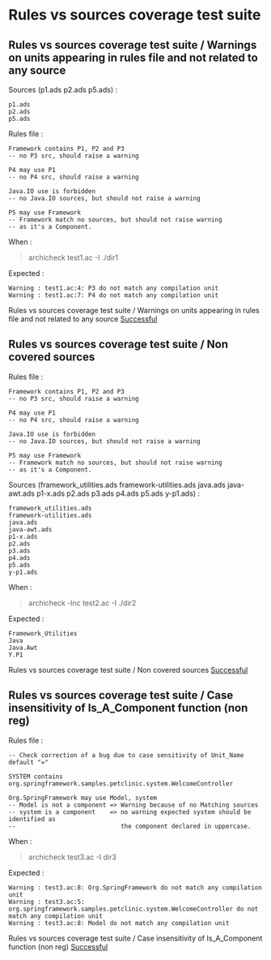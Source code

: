 
# Rules vs sources coverage test suite



##  Rules vs sources coverage test suite / Warnings on units appearing in rules file and not related to any source


  Sources (p1.ads
p2.ads
p5.ads) :

```
p1.ads
p2.ads
p5.ads
```

  Rules file :

```
Framework contains P1, P2 and P3
-- no P3 src, should raise a warning

P4 may use P1 
-- no P4 src, should raise a warning

Java.IO use is forbidden
-- no Java.IO sources, but should not raise a warning

P5 may use Framework
-- Framework match no sources, but should not raise warning
-- as it's a Component.

```

  When :

  > archicheck test1.ac -I ./dir1

  Expected :

```
Warning : test1.ac:4: P3 do not match any compilation unit
Warning : test1.ac:7: P4 do not match any compilation unit
```


Rules vs sources coverage test suite / Warnings on units appearing in rules file and not related to any source [Successful](tests_status.md#successful)

##  Rules vs sources coverage test suite / Non covered sources

  Rules file :

```
Framework contains P1, P2 and P3
-- no P3 src, should raise a warning

P4 may use P1 
-- no P4 src, should raise a warning

Java.IO use is forbidden
-- no Java.IO sources, but should not raise a warning

P5 may use Framework
-- Framework match no sources, but should not raise warning
-- as it's a Component.

```

  Sources (framework_utilities.ads
framework-utilities.ads
java.ads
java-awt.ads
p1-x.ads
p2.ads
p3.ads
p4.ads
p5.ads
y-p1.ads) :

```
framework_utilities.ads
framework-utilities.ads
java.ads
java-awt.ads
p1-x.ads
p2.ads
p3.ads
p4.ads
p5.ads
y-p1.ads
```

  When :

  > archicheck -lnc test2.ac -I ./dir2

  Expected :

```
Framework_Utilities
Java
Java.Awt
Y.P1
```


Rules vs sources coverage test suite / Non covered sources [Successful](tests_status.md#successful)

##  Rules vs sources coverage test suite / Case insensitivity of Is_A_Component function (non reg)

  Rules file :

```
-- Check correction of a bug due to case sensitivity of Unit_Name default "="

SYSTEM contains org.springframework.samples.petclinic.system.WelcomeController

Org.SpringFramework may use Model, system
-- Model is not a component => Warning because of no Matching sources
-- system is a component    => no warning expected system should be identified as
--                             the component declared in uppercase.
```

  When :

  > archicheck test3.ac -I dir3

  Expected :

```
Warning : test3.ac:8: Org.SpringFramework do not match any compilation unit
Warning : test3.ac:5: org.springframework.samples.petclinic.system.WelcomeController do not match any compilation unit
Warning : test3.ac:8: Model do not match any compilation unit
```


Rules vs sources coverage test suite / Case insensitivity of Is_A_Component function (non reg) [Successful](tests_status.md#successful)
